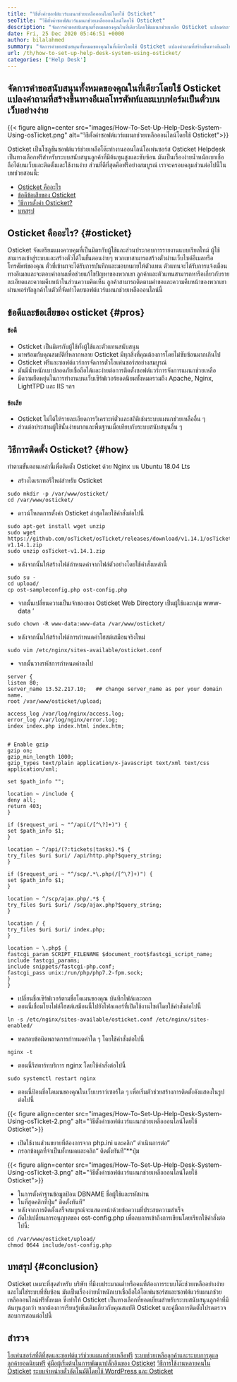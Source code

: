 ```yaml
---
title: "วิธีตั้งค่าซอฟต์แวร์แผนกช่วยเหลือออนไลน์โดยใช้ Osticket" 
seoTitle: "วิธีตั้งค่าซอฟต์แวร์แผนกช่วยเหลือออนไลน์โดยใช้ Osticket" 
description: "จัดการคำขอสนับสนุนทั้งหมดของคุณในที่เดียวโดยใช้แผนกช่วยเหลือ Osticket แปลงคำถามที่สร้างขึ้นผ่านอีเมลโทรศัพท์และแบบฟอร์มเป็นตั๋วบนเว็บ" 
date: Fri, 25 Dec 2020 05:46:51 +0000
author: bilalahmed
summary: "จัดการคำขอสนับสนุนทั้งหมดของคุณในที่เดียวโดยใช้ Osticket แปลงคำถามที่สร้างขึ้นทางอีเมลโทรศัพท์และแบบฟอร์มเป็นตั๋วบนเว็บอย่างง่าย" 
url: /th/how-to-set-up-help-desk-system-using-osticket/
categories: ['Help Desk']
---
```


## จัดการคำขอสนับสนุนทั้งหมดของคุณในที่เดียวโดยใช้ Osticket แปลงคำถามที่สร้างขึ้นทางอีเมลโทรศัพท์และแบบฟอร์มเป็นตั๋วบนเว็บอย่างง่าย

{{< figure align=center src="images/How-To-Set-Up-Help-Desk-System-Using-osTicket.png" alt="วิธีตั้งค่าซอฟต์แวร์แผนกช่วยเหลือออนไลน์โดยใช้ Osticket">}}

Osticket เป็นโซลูชันซอฟต์แวร์ช่วยเหลือโต๊ะทำงานออนไลน์โอเพ่นซอร์ส Osticket Helpdesk เป็นทางเลือกฟรีสำหรับระบบสนับสนุนลูกค้าที่มีต้นทุนสูงและซับซ้อน มันเป็นเรื่องง่ายน้ำหนักเบาเชื่อถือได้บนเว็บและติดตั้งและใช้งานง่าย ส่วนที่ดีที่สุดคือฟรีอย่างสมบูรณ์ เราจะครอบคลุมส่วนต่อไปนี้ในบทช่วยสอนนี้:
  * [Osticket คืออะไร][1]
  * [ข้อดีข้อเสียของ Osticket][2]
  * [วิธีการตั้งค่า Osticket?][3]
  * [บทสรุป][4]

## Osticket คืออะไร? {#osticket}

Osticket จัดเตรียมแผงควบคุมที่เป็นมิตรกับผู้ใช้และส่วนประกอบการรายงานแบบเรียลไทม์ ผู้ใช้สามารถเข้าสู่ระบบและสร้างตั๋วได้ในขั้นตอนง่ายๆ พวกเขาสามารถสร้างตั๋วผ่านเว็บไซต์อีเมลหรือโทรศัพท์ของคุณ ตั๋วที่เข้ามาจะได้รับการบันทึกและมอบหมายให้ตัวแทน ตัวแทนจะได้รับการแจ้งเตือนทางอีเมลและจะตอบคำถามเพื่อช่วยแก้ไขปัญหาของพวกเขา ลูกค้าและตัวแทนสามารถหารือเกี่ยวกับรายละเอียดและความคืบหน้าในส่วนความคิดเห็น ลูกค้าสามารถติดตามคำขอและความคืบหน้าของพวกเขาผ่านพอร์ทัลลูกค้าในตัวที่จัดทำโดยซอฟต์แวร์แผนกช่วยเหลือออนไลน์นี้

## ข้อดีและข้อเสียของ osticket {#pros}


#### ข้อดี
  * Osticket เป็นมิตรกับผู้ใช้ทั้งผู้ใช้และตัวแทนสนับสนุน
  * มาพร้อมกับคุณสมบัติที่หลากหลาย Osticket มีทุกสิ่งที่คุณต้องการโดยไม่ซับซ้อนมากเกินไป
  * Osticket ฟรีและซอฟต์แวร์การจัดการตั๋วโอเพ่นซอร์สอย่างสมบูรณ์
  * มันมีน้ำหนักเบาปลอดภัยเชื่อถือได้และง่ายต่อการติดตั้งซอฟต์แวร์การจัดการแผนกช่วยเหลือ
  * มีความยืดหยุ่นในการทำงานบนเว็บเซิร์ฟเวอร์ยอดนิยมทั้งหมดรวมถึง Apache, Nginx, LightTPD และ IIS ฯลฯ

#### ข้อเสีย
  * Osticket ไม่ได้ให้รายละเอียดการวิเคราะห์ตั๋วและสถิติเช่นระบบแผนกช่วยเหลืออื่น ๆ
  * ส่วนต่อประสานผู้ใช้นั้นง่ายมากและพื้นฐานเมื่อเทียบกับระบบสนับสนุนอื่น ๆ

## วิธีการติดตั้ง Osticket? {#how}

ทำตามขั้นตอนเหล่านี้เพื่อติดตั้ง Osticket ด้วย Nginx บน Ubuntu 18.04 Lts
  * สร้างไดเรกทอรีใหม่สำหรับ Osticket
```
sudo mkdir -p /var/www/osticket/
cd /var/www/osticket/
```
  * ดาวน์โหลดการตั้งค่า Osticket ล่าสุดโดยใช้คำสั่งต่อไปนี้
```
sudo apt-get install wget unzip
sudo wget https://github.com/osTicket/osTicket/releases/download/v1.14.1/osTicket-v1.14.1.zip
sudo unzip osTicket-v1.14.1.zip
```
  * หลังจากนั้นให้สร้างไฟล์กำหนดค่าจากไฟล์ตัวอย่างโดยใช้คำสั่งเหล่านี้
```
sudo su -
cd upload/
cp ost-sampleconfig.php ost-config.php
```
  * จากนั้นเปลี่ยนความเป็นเจ้าของของ Osticket Web Directory เป็นผู้ใช้และกลุ่ม www-data ’
```
sudo chown -R www-data:www-data /var/www/osticket/

```
  * หลังจากนั้นให้สร้างไฟล์การกำหนดค่าโฮสต์เสมือนจริงใหม่
```
sudo vim /etc/nginx/sites-available/osticket.conf

```
  * จากนั้นวางรหัสการกำหนดค่าลงไป
```
server {
listen 80;
server_name 13.52.217.10;   ## change server_name as per your domain name.
root /var/www/osticket/upload;

access_log /var/log/nginx/access.log;
error_log /var/log/nginx/error.log;
index index.php index.html index.htm;


# Enable gzip
gzip on;
gzip_min_length 1000;
gzip_types text/plain application/x-javascript text/xml text/css application/xml;

set $path_info "";

location ~ /include {
deny all;
return 403;
}

if ($request_uri ~ "^/api(/[^\?]+)") {
set $path_info $1;
}

location ~ ^/api/(?:tickets|tasks).*$ {
try_files $uri $uri/ /api/http.php?$query_string;
}

if ($request_uri ~ "^/scp/.*\.php(/[^\?]+)") {
set $path_info $1;
}

location ~ ^/scp/ajax.php/.*$ {
try_files $uri $uri/ /scp/ajax.php?$query_string;
}

location / {
try_files $uri $uri/ index.php;
}

location ~ \.php$ {
fastcgi_param SCRIPT_FILENAME $document_root$fastcgi_script_name;
include fastcgi_params;
include snippets/fastcgi-php.conf;
fastcgi_pass unix:/run/php/php7.2-fpm.sock;
}
}
```
  * เปลี่ยนชื่อเซิร์ฟเวอร์ตามชื่อโดเมนของคุณ บันทึกไฟล์และออก
  * ตอนนี้เชื่อมโยงไฟล์โฮสต์เสมือนนี้ไปยังโฟลเดอร์ที่เปิดใช้งานไซต์โดยใช้คำสั่งต่อไปนี้
```
ln -s /etc/nginx/sites-available/osticket.conf /etc/nginx/sites-enabled/

```
  * ทดสอบข้อผิดพลาดการกำหนดค่าใด ๆ โดยใช้คำสั่งต่อไปนี้
```
nginx -t
```
  * ตอนนี้รีสตาร์ทบริการ nginx โดยใช้คำสั่งต่อไปนี้
```
sudo systemctl restart nginx

```
  * ตอนนี้ป้อนชื่อโดเมนของคุณในเว็บเบราว์เซอร์ใด ๆ เพื่อเริ่มตัวช่วยสร้างการติดตั้งดังแสดงในรูปต่อไปนี้

{{< figure align=center src="images/How-To-Set-Up-Help-Desk-System-Using-osTicket-2.png" alt="วิธีตั้งค่าซอฟต์แวร์แผนกช่วยเหลือออนไลน์โดยใช้ Osticket">}}

  * เปิดใช้งานส่วนขยายที่ต้องการจาก php.ini และคลิก“ ดำเนินการต่อ”
* กรอกข้อมูลที่จำเป็นทั้งหมดและคลิก“ ติดตั้งทันที”**ปุ่ม

{{< figure align=center src="images/How-To-Set-Up-Help-Desk-System-Using-osTicket-3.png" alt="วิธีตั้งค่าซอฟต์แวร์แผนกช่วยเหลือออนไลน์โดยใช้ Osticket">}}

  * ในการตั้งค่าฐานข้อมูลป้อน DBNAME ชื่อผู้ใช้และรหัสผ่าน
  * ในที่สุดคลิกที่ปุ่ม“ ติดตั้งทันที”
  * หลังจากการติดตั้งเสร็จสมบูรณ์จะแสดงหน้าด้วยข้อความที่ประสบความสำเร็จ
  * ถัดไปเปลี่ยนการอนุญาตของ ost-config.php เพื่อลบการเข้าถึงการเขียนโดยเรียกใช้คำสั่งต่อไปนี้:
```
cd /var/www/osticket/upload/
chmod 0644 include/ost-config.php
```

## บทสรุป {#conclusion}

Osticket เหมาะที่สุดสำหรับ บริษัท ที่มีงบประมาณต่ำหรือคนที่ต้องการระบบโต๊ะช่วยเหลืออย่างง่ายและไม่ใช่ระบบที่ซับซ้อน มันเป็นเรื่องง่ายน้ำหนักเบาเชื่อถือได้โอเพ่นซอร์สและซอฟต์แวร์แผนกช่วยเหลือออนไลน์ฟรีทั้งหมด ซึ่งทำให้ Osticket เป็นทางเลือกที่ยอดเยี่ยมสำหรับระบบสนับสนุนลูกค้าที่มีต้นทุนสูงกว่า หากต้องการเรียนรู้เพิ่มเติมเกี่ยวกับคุณสมบัติ Osticket และคู่มือการติดตั้งโปรดตรวจสอบการสอนต่อไปนี้

## สำรวจ
[โอเพ่นซอร์สที่ดีที่สุดและซอฟต์แวร์ช่วยแผนกช่วยเหลือฟรี][5]
[ระบบช่วยเหลือลูกค้าและระบบการดูแลลูกค้ายอดนิยมฟรี][6]
[คู่มือผู้เริ่มต้นในการพัฒนาปลั๊กอินของ Osticket][7]
[วิธีการใช้งานหลายคนใน Osticket][8]
[ระบบจำหน่ายตั๋วอัตโนมัติโดยใช้ WordPress และ Osticket][9]



 [1]: #osticket
 [2]: #pros
 [3]: #how
 [4]: #conclusion
 [5]: https://products.containerize.com/helpdesk/
 [6]: https://products.containerize.com/helpdesk/osticket
 [7]: https://blog.containerize.com/helpdesk/how-to-develop-osticket-plugin-it-helpdesk-software/
 [8]: https://blog.containerize.com/helpdesk/how-to-implement-multi-tenancy-in-osticket/
 [9]: https://blog.containerize.com/blogging/automate-ticketing-system-using-wordpress-and-osticket/
